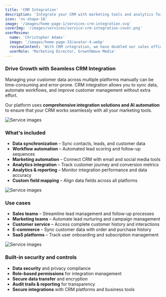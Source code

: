 ```yaml
---
title: 'CRM Integration'
description: 'Integrate your CRM with marketing tools and analytics for seamless data flow and improved customer management.'
icon: 'ns-shape-18'
image: '/images/home-page-1/services-crm-integration.svg'
coverImg: '/images/services/service-crm-integration-cover.png'
userReview:
  name: 'Christopher Adams'
  image: '/images/home-page-33/avatar-4.webp'
  reviewContent: 'With CRM integration, we have doubled our sales efficiency while cutting data entry time in half. It has become a vital part of our growth strategy.'
  userRole: 'Marketing Director, GrowthWave Media'
---
```


### Drive Growth with Seamless CRM Integration

Managing your customer data across multiple platforms manually can be time-consuming and error-prone. CRM integration allows you to sync data, automate workflows, and improve customer management without extra effort.

Our platform uses **comprehensive integration solutions and AI automation** to ensure that your CRM works seamlessly with all your marketing tools.

![Service images](/images/services/service-details-1.png)

### What's included

- **Data synchronization** – Sync contacts, leads, and customer data
- **Workflow automation** – Automated lead scoring and follow-up sequences
- **Marketing automation** – Connect CRM with email and social media tools
- **Analytics integration** – Track customer journey and conversion metrics
- **Analytics & reporting** – Monitor integration performance and data accuracy
- **Custom field mapping** – Align data fields across all platforms

![Service images](/images/services/service-details-2.png)

### Use cases

- **Sales teams** – Streamline lead management and follow-up processes
- **Marketing teams** – Automate lead nurturing and campaign management
- **Customer service** – Access complete customer history and interactions
- **E-commerce** – Sync customer data with order and purchase history
- **SaaS platforms** – Track user onboarding and subscription management

![Service images](/images/services/service-details-3.jpg)

### Built-in security and controls

- **Data security** and privacy compliance
- **Role-based permissions** for integration management
- **Secure data transfer** and encryption
- **Audit trails & reporting** for transparency
- **Secure integrations** with CRM platforms and business tools
